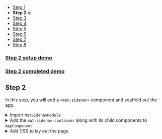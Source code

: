 * [Step 1](./step_1.md)
* **Step 2 <-**
* [Step 3](./step_3.md)
* [Step 4](./step_4.md)
* [Step 5](./step_5.md)
* [Step 6](./step_6.md)
* [Step 7](./step_7.md)
* [Step 8](./step_8.md)

### [Step 2 setup demo](https://stackblitz.com/github/rnocc/blast-off-with-am/tree/step-1)
### [Step 2 completed demo](https://stackblitz.com/github/rnocc/blast-off-with-am/tree/step-2)

## Step 2

In this step, you will add a `<mat-sidenav>` component and scaffold out the app.

<details>
<summary>Import <code>MatSidenavModule</code></summary>

`app.module.ts` Add the `MatSidenavModule`

```ts
import { MatSidenavModule } from '@angular/material/sidenav';

@NgModule({
  ...
  imports: [
    ...
    MatSidenavModule,
  ],
  ...
})
```
</details>

<details>
<summary>Add the <code>mat-sidenav-container</code> along with its child components to <code>AppComponent</code></summary>

`app.component.html` 

```html
<mat-sidenav-container>
  <mat-sidenav mode="side" opened role="region">Sidenav content</mat-sidenav>
  <mat-sidenav-content role="region">Main content</mat-sidenav-content>
</mat-sidenav-container>
```

</details>


<details>
<summary>Add CSS to lay out the page</summary>

`app.component.css` 
```css
:host {
  height: 100vh;
  display: grid;
  grid-template: "toolbar"
                 "page-container" 1fr;
}

h1 {
  grid-area: title;
}

mat-toolbar {
  grid-area: toolbar;
  display: grid;
  grid-template:  "title menu" auto
  / 1fr 50px;
}

mat-sidenav-container {
  grid-area: page-container
}
```
</details>
